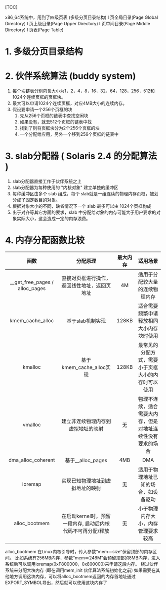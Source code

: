 [TOC]

x86_64系统中，用到了四级页表 (多级分页目录结构)
l  页全局目录(Page Global Directory)
l  页上级目录(Page Upper Directory)
l  页中间目录(Page Middle Directory)
l  页表(Page Table)
# 1. 多级分页目录结构
# 2. 伙伴系统算法 (buddy system)
1. 每个块链表分别包含大小为1，2，4，8，16，32，64，128，256，512和1024个连续页框的页框块。
2. 最大可以申请1024个连续页框，对应4MB大小的连续内存。
3. 假设要申请一个256个页框的块
    1. 先从256个页框的链表中查找空闲块
    2. 如果没有，就去512个页框的链表中找
    3. 找到了则将页框块分为2个256个页框的块
    4. 一个分配给应用，另外一个移到256个页框的链表中
# 3. slab分配器 ( Solaris 2.4 的分配算法 )
1. slab分配器直接工作于伙伴系统之上
2. slab分配器为每种使用的 "内核对象" 建立单独的缓冲区
3. 每种缓冲区由多个 slab 组成，每个 slab就是一组连续的物理内存页框，被划分成了固定数目的对象。
4. 根据对象大小的不同，缺省情况下一个 slab 最多可以由 1024个页框构成
5. 出于对齐等其它方面的要求，slab 中分配给对象的内存可能大于用户要求的对象实际大小，这会造成一定的内存浪费。

# 4. 内存分配函数比较
| 函数 | 分配原理 | 最大内存 | 适用场景 |
| :-: | :-: | :-: | :-: |
| __get_free_pages / alloc_pages | 直接对页框进行操作，返回线性地址，返回页地址 | 4M | 适用于分配较大量的连续物理内存 |
| kmem_cache_alloc | 基于slab机制实现 | 128KB | 适合需要频繁申请释放相同大小内存块时使用 |
| kmalloc | 基于kmem_cache_alloc实现 | 128KB | 	最常见的分配方式，需要小于页框大小的内存时可以使用 |
| vmalloc | 建立非连续物理内存到虚拟地址的映射 | 无 | 物理不连续，适合需要大内存，但是对地址连续性没有要求的场合 |
| dma_alloc_coherent | 基于__alloc_pages | 4MB | DMA |
| ioremap | 实现已知物理地址到虚拟地址的映射 | 无 | 适用于物理地址已知的场合，如设备驱动 |
| alloc_bootmem | 在启动kernel时，预留一段内存, 启动后内核代码不可再分配/释放 | 无 | 小于物理内存大小，内存管理要求较高 |

alloc_bootmem
 在Linux内核引导时，传入参数“mem＝size”保留顶部的内存区间。
 比如系统有256MB内存，参数“mem＝248M”会预留顶部的8MB内存，进入系统后可以调用ioremap(0xF800000，0x800000)来申请这段内存。
绕过伙伴系统来分配大块内存 (即在调用mem_init 伙伴算法系统初始化之前)
 如果需要在其他地方调用这块内存，可以将alloc_bootmem返回的内存首地址通过EXPORT_SYMBOL导出，然后就可以使用这块内存了